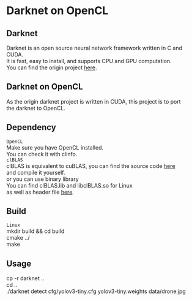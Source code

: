 Darknet on OpenCL
==========

## Darknet
Darknet is an open source neural network framework written in C and CUDA.<br> 
It is fast, easy to install, and supports CPU and GPU computation.<br>
You can find the origin project [here](https://github.com/pjreddie/darknet).<br>
## Darknet on OpenCL
As the origin darknet project is written in CUDA, this project is to port<br>
the darknet to OpenCL. 
## Dependency
`OpenCL`<br>
Make sure you have OpenCL installed.<br>
You can check it with clinfo.<br>
`clBLAS`<br>
clBLAS is equivalent to cuBLAS, you can find the source code [here](https://github.com/clMathLibraries/clBLAS)<br>
and compile it yourself.<br>
or you can use binary library<br>
You can find clBLAS.lib and libclBLAS.so for Linux <br>
as well as header file [here](https://github.com/ganyc717/Darknet-On-OpenCL/tree/master/darknet_cl/clBLAS).<br>
## Build
`Linux`<br>
mkdir build && cd build<br>
cmake ../<br>
make<br>
## Usage
cp -r darknet ..<br> 
cd ..<br>
./darknet detect cfg/yolov3-tiny.cfg yolov3-tiny.weights data/drone.jpg<br>




